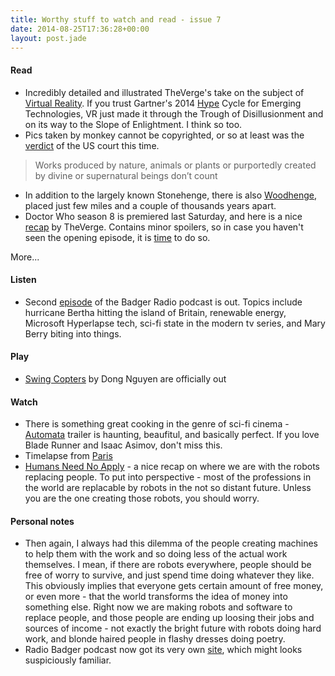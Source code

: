 ```yaml
---
title: Worthy stuff to watch and read - issue 7
date: 2014-08-25T17:36:28+00:00
layout: post.jade
---
```


#### Read

* Incredibly detailed and illustrated TheVerge's take on the subject of [Virtual Reality](http://www.theverge.com/a/virtual-reality/). If you trust Gartner's 2014 [Hype](https://twitter.com/jraitamaa/status/502065295062994944/photo/1) Cycle for Emerging Technologies, VR just made it through the Trough of Disillusionment and on its way to the Slope of Enlightment. I think so too.
* Pics taken by monkey cannot be copyrighted, or so at least was the [verdict](http://www.latimes.com/nation/nationnow/la-na-nn-monkey-selfie-copyright-20140821-story.html) of the US court this time.

>Works produced by nature, animals or plants or purportedly created by divine or supernatural beings don’t count

* In addition to the largely known Stonehenge, there is also [Woodhenge](http://en.wikipedia.org/wiki/Woodhenge), placed just few miles and a couple of thousands years apart.
* Doctor Who season 8 is premiered last Saturday, and here is a nice [recap](http://www.theverge.com/2014/8/25/6062935/doctor-who-series-8-premiere-recap-deep-breath) by TheVerge. Contains minor spoilers, so in case you haven't seen the opening episode, it is [time](http://www.bbc.co.uk/iplayer/episode/p023w9fy/doctor-who-series-8-1-deep-breath) to do so.

More...

#### Listen

* Second [episode](http://radiobadger.com/posts/2014-08-24.html) of the Badger Radio podcast is out. Topics include hurricane Bertha hitting the island of Britain, renewable energy, Microsoft Hyperlapse tech, sci-fi state in the modern tv series, and Mary Berry biting into things.

#### Play

* [Swing Copters](https://www.youtube.com/watch?v=wuoCeze0B3c) by Dong Nguyen are officially out

#### Watch

* There is something great cooking in the genre of sci-fi cinema - [Automata](http://www.imdb.com/video/imdb/vi2069933081/) trailer is haunting, beaufitul, and basically perfect. If you love Blade Runner and Isaac Asimov, don't miss this.
* Timelapse from [Paris](https://vimeo.com/103223164)
* [Humans Need No Apply](https://www.youtube.com/watch?v=7Pq-S557XQU) - a nice recap on where we are with the robots replacing people. To put into perspective - most of the professions in the world are replacable by robots in the not so distant future. Unless you are the one creating those robots, you should worry.

#### Personal notes

* Then again, I always had this dilemma of the people creating machines to help them with the work and so doing less of the actual work themselves. I mean, if there are robots everywhere, people should be free of worry to survive, and just spend time doing whatever they like. This obviously implies that everyone gets certain amount of free money, or even more - that the world transforms the idea of money into something else. Right now we are making robots and software to replace people, and those people are ending up loosing their jobs and sources of income - not exactly the bright future with robots doing hard work, and blonde haired people in flashy dresses doing poetry.
* Radio Badger podcast now got its very own [site](http://radiobadger.com/), which might looks suspiciously familiar.

